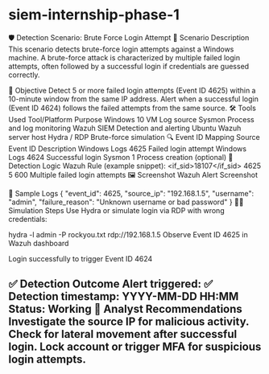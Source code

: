 # siem-internship-phase-1
🛡️ Detection Scenario: Brute Force Login Attempt
📄 Scenario Description
This scenario detects brute-force login attempts against a Windows machine. A brute-force attack is characterized by multiple failed login attempts, often followed by a successful login if credentials are guessed correctly.

🎯 Objective
Detect 5 or more failed login attempts (Event ID 4625) within a 10-minute window from the same IP address.
Alert when a successful login (Event ID 4624) follows the failed attempts from the same source.
🛠️ Tools Used
Tool/Platform	Purpose
Windows 10 VM	Log source
Sysmon	Process and log monitoring
Wazuh SIEM	Detection and alerting
Ubuntu	Wazuh server host
Hydra / RDP	Brute-force simulation
🔍 Event ID Mapping
Source	Event ID	Description
Windows Logs	4625	Failed login attempt
Windows Logs	4624	Successful login
Sysmon	1	Process creation (optional)
🧠 Detection Logic
Wazuh Rule (example snippet):
<group name="windows,authentication_failed,">
  <rule id="100001" level="10">
    <if_sid>18107</if_sid>
    <field name="win.system.eventID">4625</field>
    <frequency>5</frequency>
    <timeframe>600</timeframe>
    <description>Multiple failed login attempts</description>
  </rule>
</group>
🖼️ Screenshot
Wazuh Alert Screenshot

📁 Sample Logs
{
  "event_id": 4625,
  "source_ip": "192.168.1.5",
  "username": "admin",
  "failure_reason": "Unknown username or bad password"
}
🧑‍💻 Simulation Steps
Use Hydra or simulate login via RDP with wrong credentials:

hydra -l admin -P rockyou.txt rdp://192.168.1.5
Observe Event ID 4625 in Wazuh dashboard

Login successfully to trigger Event ID 4624

✅ Detection Outcome
Alert triggered: ✅
Detection timestamp: YYYY-MM-DD HH:MM
Status: Working
🔎 Analyst Recommendations
Investigate the source IP for malicious activity.
Check for lateral movement after successful login.
Lock account or trigger MFA for suspicious login attempts.
--
